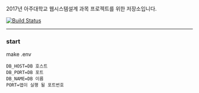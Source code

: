 2017년 아주대학교 웹시스템설계 과목 프로젝트를 위한 저장소입니다.

[![Build Status](https://travis-ci.org/ho1234c/web-system-sugang.svg?branch=master)](https://travis-ci.org/ho1234c/web-system-sugang)

-----

### start
make .env

```
DB_HOST=DB 호스트
DB_PORT=DB 포트
DB_NAME=DB 이름
PORT=앱이 실행 될 포트번호
```